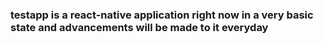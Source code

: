 ### testapp is a react-native application right now in a very basic state and advancements will be made to it everyday
